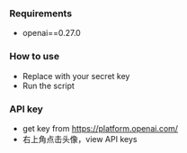### Requirements

* openai==0.27.0

### How to use

* Replace with your secret key
* Run the script

### API key

* get key from https://platform.openai.com/
* 右上角点击头像，view API keys
